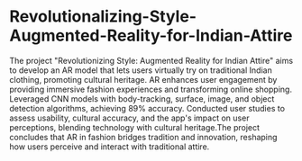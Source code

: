 # Revolutionalizing-Style-Augmented-Reality-for-Indian-Attire
The project "Revolutionizing Style: Augmented Reality for Indian Attire" aims to develop an AR model that lets users virtually try on traditional Indian clothing, promoting cultural heritage. AR enhances user engagement by providing immersive fashion experiences and transforming online shopping. Leveraged CNN models with body-tracking, surface, image, and object detection algorithms, achieving 89% accuracy. Conducted user studies to assess usability, cultural accuracy, and the app's impact on user perceptions, blending technology with cultural heritage.The project concludes that AR in fashion bridges tradition and innovation, reshaping how users perceive and interact with traditional attire.
